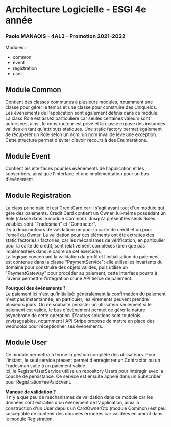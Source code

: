 # Architecture Logicielle - ESGI 4e année
### Paolo MANAOIS - 4AL3 - Promotion 2021-2022

Modules :  
* common  
* event  
* registration  
* user  

## Module Common  
Contient des classes communes à plusieurs modules, notamment une classe pour gérer le temps et une classe pour construire
des UniqueIds.  
Les évènements de l'application sont également définis dans ce module.  
La class Role est assez particuliére car seules certaines valeurs sont autorisées, ainsi, le constructeur est privé et 
la classe expose des instances valides en tant qu'attributs statiques. Une static factory permet également de récupérer 
un Role selon un nom, un nom invalide lève une exception. Cette structure permet d'éviter d'avoir recours à des Enumérations.

## Module Event  
Contient les interfaces pour les évènements de l'application et les subscribers, ainsi que l'interface 
et une implémentation pour un bus d'évènement.  

## Module Registration
La class principale ici est CreditCard car il s'agit avant tout d'un module qui gère des paiements. 
Credit Card contient un Owner, lui-même possédant un Role (classe dans le module Common). Jusqu'à présent 
les seuls Roles valables sont "Tradesman" et "Contractor".  
Il y a deux moteurs de validation: un pour la carte de crédit et un pour l'email du Owner. La validation pour ces 
éléments ont été extraites des static factories / factories, car les mécanismes de vérification, en particulier pour 
la carte de crédit, sont relativement complexes (bien que pas implémentées dans le cadre de cet exercice).  
La logique concernant la validation du profil et l'initialisation du paiement est contenue dans la classe 
"PaymentService": elle utilise les invariants du domaine pour construire des objets valides, puis utilise un 
"PaymentGateway" pour procéder au paiement, cette interface pourra à l'avenir permettre l'intégration d'une API tierce 
de paiement.  
  
**Pourquoi des évènements ?**  
Le paiement ici n'est qu'initialisé: généralement la confirmation du paiement n'est pas instantannée, en particuier, les 
virements peuvent prendre plusieurs jours. On ne souhaite persister un utilisateur seulement si le paiement est valide, 
le bus d'évènement permet de gérer la nature asynchrone de cette opération. D'autres solutions sont toutefois envisageables, 
notamment l'API Stripe propose de mettre en place des webhooks pour réceptionner ses évènements.   

## Module User
Ce module permettra à terme la gestion complète des utilisateurs. Pour l'instant, le seul service présent 
permet d'enregistrer un Contractor ou un Tradesman suite à un paiement valide.  
Ici, le RegisterUserService utilise un repository Users pour intéragir avec la couche de persistance. Ce service est 
ensuite appelé dans un Subscriber pour RegistrationFeePaidEvent.
  
**Manque de validation ?**  
Il n'y a que peu de méchanismes de validation dans ce module car les données sont extraites d'un évènement de 
l'application, ainsi la construction d'un User depuis un CardOwnerDto (module Common) est peu susceptible de contenir 
des données erronées car validées en amont dans le module Registration.